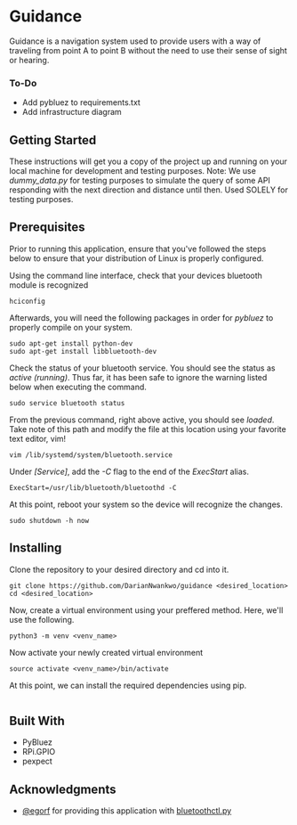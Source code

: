 # Guidance
Guidance is a navigation system used to provide users with a way of traveling from point A to point B without the need to use their sense of sight or hearing.

### To-Do
* Add pybluez to requirements.txt
* Add infrastructure diagram

## Getting Started
These instructions will get you a copy of the project up and running on your local machine for development and testing purposes. Note: We use *dummy_data.py* for testing purposes to simulate the query of some API responding with the next direction and distance until then. Used SOLELY for testing purposes.

## Prerequisites
Prior to running this application, ensure that you've followed the steps below to ensure that your distribution of Linux is properly configured.

Using the command line interface, check that your devices bluetooth module is recognized
```
hciconfig
```

Afterwards, you will need the following packages in order for *pybluez* to properly compile on your system.
```
sudo apt-get install python-dev
sudo apt-get install libbluetooth-dev
```

Check the status of your bluetooth service. You should see the status as *active (running)*. Thus far, it has been safe to ignore the warning listed below when executing the command.
```
sudo service bluetooth status
```

From the previous command, right above active, you should see *loaded*. Take note of this path and modify the file at this location using your favorite text editor, vim!
```
vim /lib/systemd/system/bluetooth.service
```

Under *[Service]*, add the *-C* flag to the end of the *ExecStart* alias.
```
ExecStart=/usr/lib/bluetooth/bluetoothd -C
```

At this point, reboot your system so the device will recognize the changes.
```
sudo shutdown -h now
```

## Installing
Clone the repository to your desired directory and cd into it.
```
git clone https://github.com/DarianNwankwo/guidance <desired_location>
cd <desired_location>
```

Now, create a virtual environment using your preffered method. Here, we'll use the following.
```
python3 -m venv <venv_name>
```

Now activate your newly created virtual environment
```
source activate <venv_name>/bin/activate
```

At this point, we can install the required dependencies using pip.
```
```

## Built With
* PyBluez
* RPi.GPIO
* pexpect

## Acknowledgments
* [@egorf](https://github.com/egorf) for providing this application with [bluetoothctl.py](https://gist.github.com/egorf/66d88056a9d703928f93)
